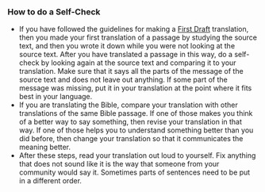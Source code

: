 
### How to do a Self-Check

  * If you have followed the guidelines for making a [First Draft](en/ta/translate/man/first-draft) translation, then you made your first translation of a passage by studying the source text, and then you wrote it down while you were not looking at the source text. After you have translated a passage in this way, do a self-check by looking again at the source text and comparing it to your translation. Make sure that it says all the parts of the message of the source text and does not leave out anything. If some part of the message was missing, put it in your translation at the point where it fits best in your language.
  * If you are translating the Bible, compare your translation with other translations of the same Bible passage. If one of those makes you think of a better way to say something, then revise your translation in that way. If one of those helps you to understand something better than you did before, then change your translation so that it communicates the meaning better.
  * After these steps, read your translation out loud to yourself. Fix anything that does not sound like it is the way that someone from your community would say it. Sometimes parts of sentences need to be put in a different order.